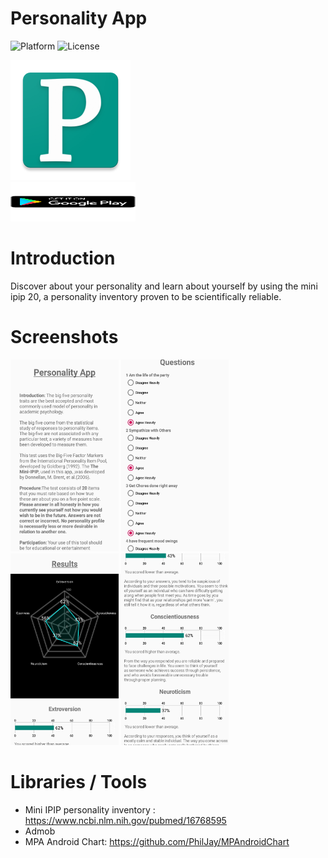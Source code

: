 
# Personality App #

<p float="left">
<img src="https://camo.githubusercontent.com/166f8a4393a23bf0b713c32d2504a6424e076e44/68747470733a2f2f696d672e736869656c64732e696f2f62616467652f706c6174666f726d2d416e64726f69642d677265656e2e737667" alt="Platform" data-canonical-src="https://img.shields.io/badge/platform-Android-green.svg" style="max-width:100%;">
<img src="https://camo.githubusercontent.com/498f19805b2c1326abfd0f122bb670d2929aa987/68747470733a2f2f696d672e736869656c64732e696f2f6769746875622f6c6963656e73652f646179382f72652d6672616d652e737667" alt="License" data-canonical-src="https://img.shields.io/github/license/day8/re-frame.svg" style="max-width:100%;">
<p/>

<img src="app/src/main/res/mipmap-xxxhdpi/ic_launcher.png" alt = "alt text">
<br>

<body>
  <a href="https://play.google.com/store/apps/details?id=com.juanma.personality">
  <img src="images/screen4.png" width= "200" height ="63" alt = "alt text" href="https://play.google.com/store/apps/details?id=com.juanma.personality">
  <a/>
</body>

# Introduction #
Discover about your personality and learn about yourself by using the mini ipip 20, a personality inventory proven to be scientifically reliable. 

# Screenshots #

<p float="left">
  <img src="images/screen1.jpg" alt="alt text" width="172.7" height="307.04">
  <img src="images/screen2.jpg" alt="alt text" width="172.7" height="307.04">
  <img src="images/screen3.jpg" alt="alt text" width="172.7" height="307.04">
  <img src="images/screen4.jpg" alt="alt text" width="172.7" height="307.04">
<p/>


# Libraries / Tools #

* Mini IPIP personality inventory : https://www.ncbi.nlm.nih.gov/pubmed/16768595
* Admob
* MPA Android Chart: https://github.com/PhilJay/MPAndroidChart
